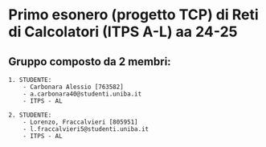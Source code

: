 # Primo esonero (progetto TCP) di Reti di Calcolatori (ITPS A-L) aa 24-25

## Gruppo composto da 2 membri:
    
    1. STUDENTE:
        - Carbonara Alessio [763582]
        - a.carbonara40@studenti.uniba.it
        - ITPS - AL
    
    2. STUDENTE: 
        - Lorenzo, Fraccalvieri [805951]
        - l.fraccalvieri5@studenti.uniba.it
        - ITPS - AL
